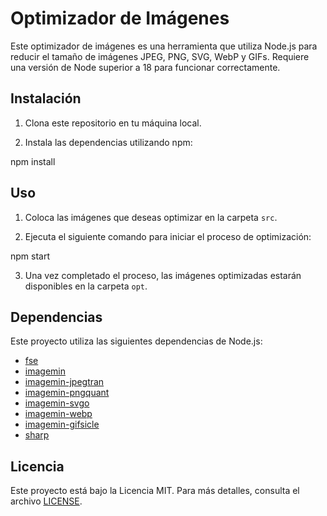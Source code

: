 # Optimizador de Imágenes

Este optimizador de imágenes es una herramienta que utiliza Node.js para reducir el tamaño de imágenes JPEG, PNG, SVG, WebP y GIFs. Requiere una versión de Node superior a 18 para funcionar correctamente.

## Instalación

1. Clona este repositorio en tu máquina local.

2. Instala las dependencias utilizando npm:

npm install


## Uso

1. Coloca las imágenes que deseas optimizar en la carpeta `src`.

2. Ejecuta el siguiente comando para iniciar el proceso de optimización:

npm start


3. Una vez completado el proceso, las imágenes optimizadas estarán disponibles en la carpeta `opt`.

## Dependencias

Este proyecto utiliza las siguientes dependencias de Node.js:

- [fse](https://www.npmjs.com/package/fs-extra)
- [imagemin](https://www.npmjs.com/package/imagemin)
- [imagemin-jpegtran](https://www.npmjs.com/package/imagemin-jpegtran)
- [imagemin-pngquant](https://www.npmjs.com/package/imagemin-pngquant)
- [imagemin-svgo](https://www.npmjs.com/package/imagemin-svgo)
- [imagemin-webp](https://www.npmjs.com/package/imagemin-webp)
- [imagemin-gifsicle](https://www.npmjs.com/package/imagemin-gifsicle)
- [sharp](https://www.npmjs.com/package/sharp)

## Licencia

Este proyecto está bajo la Licencia MIT. Para más detalles, consulta el archivo [LICENSE](LICENSE).
